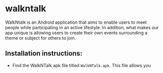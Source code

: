 # walkntalk
 
WalkNtalk is an Android application that aims to enable users to meet people while participating in an active lifestyle. In addition, what makes our app unique is allowing users to create their own events surrounding a theme or subject for others to join. 

## Installation instructions:
- Find the WalkNTalk apk file titled ```WalkNTalk.apk```. This file allows you 
